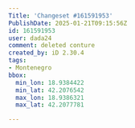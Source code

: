 ```yaml
---
Title: 'Changeset #161591953'
PublishDate: 2025-01-21T09:15:56Z
id: 161591953
user: dada24
comment: deleted conture
created_by: iD 2.30.4
tags:
- Montenegro
bbox:
  min_lon: 18.9384422
  min_lat: 42.2076542
  max_lon: 18.9386321
  max_lat: 42.2077781

---
```

